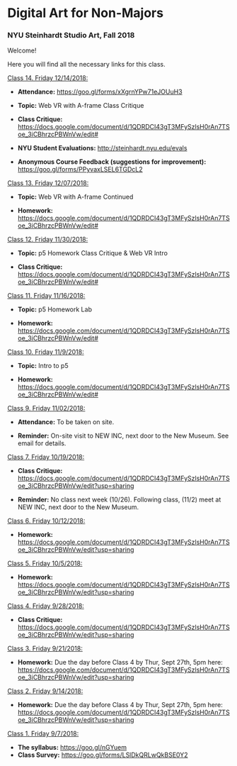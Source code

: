 # Digital Art for Non-Majors

### NYU Steinhardt Studio Art, Fall 2018



Welcome!

Here you will find all the necessary links for this class.


<u>Class 14. Friday 12/14/2018:</u>

- **Attendance:** https://goo.gl/forms/xXgrnYPw71eJOUuH3

- **Topic:** Web VR with A-frame Class Critique

- **Class Critique:** https://docs.google.com/document/d/1QDRDCI43gT3MFySzlsH0rAn7TSoe_3iCBhrzcPBWnVw/edit#

- **NYU Student Evaluations:** http://steinhardt.nyu.edu/evals

- **Anonymous Course Feedback (suggestions for improvement):** https://goo.gl/forms/PPyvaxLSEL6TGDcL2



<u>Class 13. Friday 12/07/2018:</u>

- **Topic:** Web VR with A-frame Continued

- **Homework:** https://docs.google.com/document/d/1QDRDCI43gT3MFySzlsH0rAn7TSoe_3iCBhrzcPBWnVw/edit#


<u>Class 12. Friday 11/30/2018:</u>

- **Topic:** p5 Homework Class Critique & Web VR Intro

- **Class Critique:** https://docs.google.com/document/d/1QDRDCI43gT3MFySzlsH0rAn7TSoe_3iCBhrzcPBWnVw/edit#


<u>Class 11. Friday 11/16/2018:</u>

- **Topic:** p5 Homework Lab

- **Homework:** https://docs.google.com/document/d/1QDRDCI43gT3MFySzlsH0rAn7TSoe_3iCBhrzcPBWnVw/edit#



<u>Class 10. Friday 11/9/2018:</u>


- **Topic:** Intro to p5

- **Homework:** https://docs.google.com/document/d/1QDRDCI43gT3MFySzlsH0rAn7TSoe_3iCBhrzcPBWnVw/edit#



<u>Class 9. Friday 11/02/2018:</u>

- **Attendance:** To be taken on site.

- **Reminder:** On-site visit to NEW INC, next door to the New Museum. See email for details.



<u>Class 7. Friday 10/19/2018:</u>

- **Class Critique:** https://docs.google.com/document/d/1QDRDCI43gT3MFySzlsH0rAn7TSoe_3iCBhrzcPBWnVw/edit?usp=sharing

- **Reminder:** No class next week (10/26).  Following class, (11/2) meet at NEW INC, next door to the New Museum.



<u>Class 6. Friday 10/12/2018:</u>

- **Homework:** https://docs.google.com/document/d/1QDRDCI43gT3MFySzlsH0rAn7TSoe_3iCBhrzcPBWnVw/edit?usp=sharing


<u>Class 5. Friday 10/5/2018:</u>

- **Homework:** https://docs.google.com/document/d/1QDRDCI43gT3MFySzlsH0rAn7TSoe_3iCBhrzcPBWnVw/edit?usp=sharing


<u>Class 4. Friday 9/28/2018:</u>

- **Class Critique:** https://docs.google.com/document/d/1QDRDCI43gT3MFySzlsH0rAn7TSoe_3iCBhrzcPBWnVw/edit?usp=sharing



<u>Class 3. Friday 9/21/2018:</u>

- **Homework:** Due the day before Class 4 by Thur, Sept 27th, 5pm here: https://docs.google.com/document/d/1QDRDCI43gT3MFySzlsH0rAn7TSoe_3iCBhrzcPBWnVw/edit?usp=sharing



<u>Class 2. Friday 9/14/2018:</u>

- **Homework:** Due the day before Class 4 by Thur, Sept 27th, 5pm here: https://docs.google.com/document/d/1QDRDCI43gT3MFySzlsH0rAn7TSoe_3iCBhrzcPBWnVw/edit?usp=sharing



<u>Class 1. Friday 9/7/2018:</u>

- **The syllabus:** https://goo.gl/nGYuem
- **Class Survey:** https://goo.gl/forms/LSlDkQRLwQkBSE0Y2

